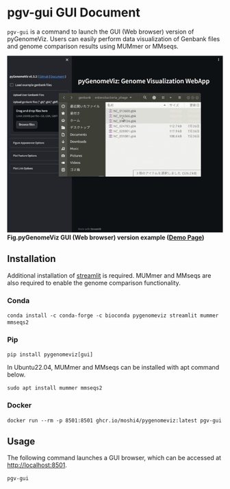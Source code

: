 # pgv-gui GUI Document

`pgv-gui` is a command to launch the GUI (Web browser) version of pyGenomeViz.
Users can easily perform data visualization of Genbank files and genome comparison
results using MUMmer or MMseqs.

![pygenomeviz_gui.gif](https://raw.githubusercontent.com/moshi4/pyGenomeViz/main/src/pygenomeviz/gui/assets/pgv_demo.gif)
**Fig.pyGenomeViz GUI (Web browser) version example ([Demo Page](https://pygenomeviz.streamlit.app))**

## Installation

Additional installation of [streamlit](https://github.com/streamlit/streamlit) is required.
MUMmer and MMseqs are also required to enable the genome comparison functionality.

### Conda

    conda install -c conda-forge -c bioconda pygenomeviz streamlit mummer mmseqs2

### Pip

    pip install pygenomeviz[gui]

In Ubuntu22.04, MUMmer and MMseqs can be installed with apt command below.

    sudo apt install mummer mmseqs2

### Docker

    docker run --rm -p 8501:8501 ghcr.io/moshi4/pygenomeviz:latest pgv-gui

## Usage

The following command launches a GUI browser, which can be accessed at <http://localhost:8501>.

    pgv-gui
